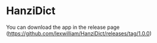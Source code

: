 # HanziDict

You can download the app in the release page (https://github.com/lexwilliam/HanziDict/releases/tag/1.0.0)

